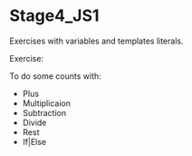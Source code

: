 # Stage4_JS1
Exercises with variables and templates literals.

Exercise:

To do some counts with:

- Plus
- Multiplicaion
- Subtraction
- Divide
- Rest
- If|Else
